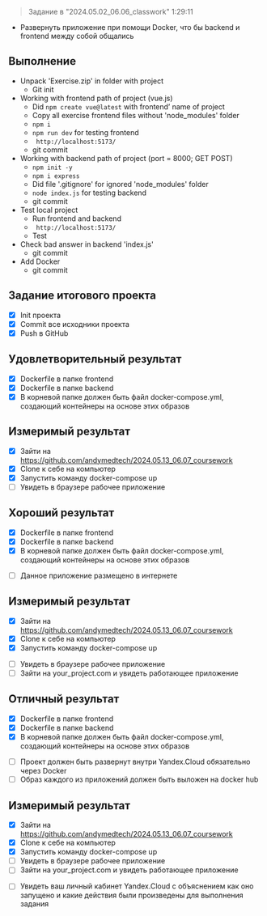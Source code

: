 > Задание в "2024.05.02_06.06_classwork" 1:29:11

* Развернуть приложение при помощи Docker, что бы backend и frontend между собой общались

## Выполнение
* Unpack 'Exercise.zip' in folder with project
	* Git init
* Working with frontend path of project (vue.js)
	* Did ```npm create vue@latest``` with frontend’ name of project
	* Copy all exercise frontend files without 'node_modules' folder
	* ```npm i```
	* ```npm run dev``` for testing frontend
	* ``` http://localhost:5173/```
	* git commit
* Working with backend path of project (port = 8000; GET POST)
	* ```npm init -y```
	* ```npm i express```
	* Did file '.gitignore' for ignored 'node_modules' folder
	* ```node index.js``` for testing backend
	* git commit
* Test local project
	* Run frontend and backend
	* ``` http://localhost:5173/```
	* Test
* Check bad answer in backend 'index.js'
	* git commit
* Add Docker
	* git commit

## Задание итогового проекта
+ [x] Init проекта
+ [x] Commit все исходники проекта
+ [x] Push в GitHub

## Удовлетворительный результат
+ [x] Dockerfile в папке frontend
+ [x] Dockerfile в папке backend
+ [x] В корневой папке должен быть файл docker-compose.yml, создающий контейнеры на основе этих образов

## Измеримый результат
+ [x] Зайти на https://github.com/andymedtech/2024.05.13_06.07_coursework
+ [x] Clone к себе на компьютер
+ [x] Запустить команду docker-compose up
+ [ ] Увидеть в браузере рабочее приложение

## Хороший результат
- [x] Dockerfile в папке frontend
- [x] Dockerfile в папке backend
- [x] В корневой папке должен быть файл docker-compose.yml, создающий контейнеры на основе этих образов
+ [ ] Данное приложение размещено в интернете

## Измеримый результат
- [x] Зайти на https://github.com/andymedtech/2024.05.13_06.07_coursework
- [x] Clone к себе на компьютер
- [x] Запустить команду docker-compose up
+ [ ] Увидеть в браузере рабочее приложение
+ [ ] Зайти на your_project.com и увидеть работающее приложение

## Отличный результат
- [x] Dockerfile в папке frontend
- [x] Dockerfile в папке backend
- [x] В корневой папке должен быть файл docker-compose.yml, создающий контейнеры на основе этих образов
+ [ ] Проект должен быть развернут внутри Yandex.Cloud обязательно через Docker
+ [ ] Образ каждого из приложений должен быть выложен на docker hub

## Измеримый результат
- [x] Зайти на https://github.com/andymedtech/2024.05.13_06.07_coursework
- [x] Clone к себе на компьютер
- [x] Запустить команду docker-compose up
- [ ] Увидеть в браузере рабочее приложение
- [ ] Зайти на your_project.com и увидеть работающее приложение
+ [ ] Увидеть ваш личный кабинет Yandex.Cloud с объяснением как оно запущено и какие действия были произведены для выполнения задания